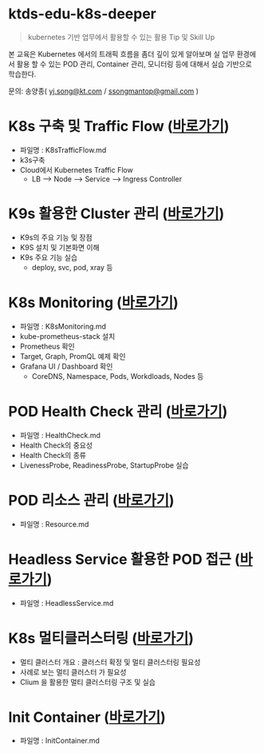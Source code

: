 # ktds-edu-k8s-deeper
> kubernetes 기반 업무에서 활용할 수 있는 활용 Tip 및  Skill Up



본 교육은 Kubernetes 에서의 트래픽 흐름을 좀더 깊이 있게 알아보며 실 업무 환경에서 활용 할 수 있는 POD 관리, Container 관리, 모니터링 등에 대해서 실습 기반으로 학습한다.

문의: 송양종( yj.song@kt.com / ssongmantop@gmail.com )





# K8s 구축 및 Traffic Flow ([바로가기](./textbook/K8sTrafficFlow.md))  

* 파일명 : K8sTrafficFlow.md
* k3s구축
* Cloud에서 Kubernetes Traffic Flow
  * LB --> Node --> Service --> Ingress Controller



# K9s 활용한 Cluster 관리 ([바로가기](./textbook/K9s.md))  

* K9s의 주요 기능 및 장점
* K9S 설치 및 기본화면 이해
* K9s 주요 기능 실습
  * deploy, svc, pod, xray 등



# K8s Monitoring ([바로가기](./textbook/K8sMonitoring.md))

* 파일명 : K8sMonitoring.md
* kube-prometheus-stack 설치
*  Prometheus 확인
  * Target, Graph, PromQL 예제 확인
* Grafana UI / Dashboard 확인
  * CoreDNS, Namespace, Pods, Workdloads, Nodes 등



# POD Health Check 관리 ([바로가기](./textbook/HealthCheck.md))

* 파일명 : HealthCheck.md
* Health Check의 중요성
* Health Check의 종류
* LivenessProbe, ReadinessProbe, StartupProbe 실습



# POD 리소스 관리 ([바로가기](./textbook/Resource.md))

* 파일명 : Resource.md



# Headless Service 활용한 POD 접근 ([바로가기](./textbook/HeadlessService.md))

* 파일명 : HeadlessService.md



# K8s 멀티클러스터링 ([바로가기](./textbook/MultiCluster.md))

* 멀티 클러스터 개요 : 클러스터 확정 및 멀티 클러스터링 필요성
* 사례로 보는 멀티 클러스터 가 필요성 
* Clium 을 활용한 멀티 클러스터링 구조 및 실습



# Init Container ([바로가기](./textbook/InitContainer.md))

* 파일명 : InitContainer.md




